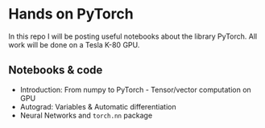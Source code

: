 # Hands on PyTorch

In this repo I will be posting useful notebooks about the library PyTorch. All work will be done on a Tesla K-80 GPU.


## Notebooks & code

- Introduction: From numpy to PyTorch - Tensor/vector computation on GPU
- Autograd: Variables & Automatic differentiation
- Neural Networks and `torch.nn` package
